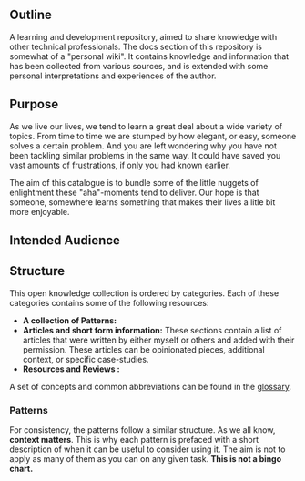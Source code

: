 ## Outline

A learning and development repository, aimed to share knowledge with other technical professionals.
The docs section of this repository is somewhat of a "personal wiki". 
It contains knowledge and information that has been collected from various sources, and is extended with some personal interpretations and experiences of the author.

## Purpose

As we live our lives, we tend to learn a great deal about a wide variety of topics.
From time to time we are stumped by how elegant, or easy, someone solves a certain problem. And you are left wondering why you have not been tackling similar problems in the same way. It could have saved you vast amounts of frustrations, if only you had known earlier.

The aim of this catalogue is to bundle some of the little nuggets of enlightment these "aha"-moments tend to deliver.
Our hope is that someone, somewhere learns something that makes their lives a litle bit more enjoyable.

## Intended Audience

## Structure

This open knowledge collection is ordered by categories. Each of these categories contains 
some of the following resources: 

- **A collection of Patterns:**  
- **Articles and short form information:** These sections contain a list of articles that were written by either myself or others and added with their permission. These articles can be opinionated pieces, additional context, or specific case-studies.
- **Resources and Reviews :** 

A set of concepts and common abbreviations can be found in the [glossary](./X_APPENDIX/glossary).

### Patterns

For consistency, the patterns follow a similar structure.
As we all know, **context matters**. This is why each pattern is prefaced with a short description of 
when it can be useful to consider using it. The aim is not to apply as many of them as you can on any given task.
**This is not a bingo chart.**

